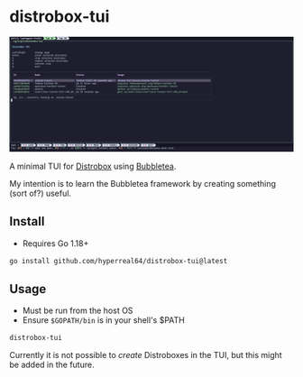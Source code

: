 # distrobox-tui

![screenshot.png](/screenshot.png)

A minimal TUI for [Distrobox](https://github.com/89luca89/distrobox) using [Bubbletea](https://github.com/charmbracelet/bubbletea).

My intention is to learn the Bubbletea framework by creating something (sort of?) useful.
## Install

* Requires Go 1.18+

```bash
go install github.com/hyperreal64/distrobox-tui@latest
```

## Usage

* Must be run from the host OS
* Ensure `$GOPATH/bin` is in your shell's $PATH

```bash
distrobox-tui
```

Currently it is not possible to *create* Distroboxes in the TUI, but this might be added in the future.

